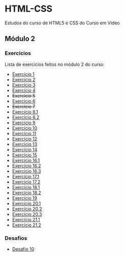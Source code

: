 # HTML-CSS
 Estudos do curso de HTML5 e CSS do Curso em Vídeo

## Módulo 2

### Exercícios

Lista de exercícios feitos no módulo 2 do curso

* [Exercício 1](https://rafael-ma.github.io/html-css/Modulo2/Exercícios/ex001/)
* [Exercício 2](https://rafael-ma.github.io/html-css/Modulo2/Exercícios/ex002/)
* [Exercício 3](https://rafael-ma.github.io/html-css/Modulo2/Exercícios/ex003/)
* [Exercício 4](https://rafael-ma.github.io/html-css/Modulo2/Exercícios/ex004/)
* <del>Exercício 5</del>
* [Exercício 6](https://rafael-ma.github.io/html-css/Modulo2/Exercícios/ex006/)
* <del>Exercício 7</del>
* [Exercício 8.1](https://rafael-ma.github.io/html-css/Modulo2/Exercícios/ex008-A/)
* [Exercício 8.2](https://rafael-ma.github.io/html-css/Modulo2/Exercícios/ex008-B/)
* [Exercício 9](https://rafael-ma.github.io/html-css/Modulo2/Exercícios/ex009/)
* [Exercício 10](https://rafael-ma.github.io/html-css/Modulo2/Exercícios/ex010/)
* [Exercício 11](https://rafael-ma.github.io/html-css/Modulo2/Exercícios/ex011/)
* [Exercício 12](https://rafael-ma.github.io/html-css/Modulo2/Exercícios/ex012/)
* [Exercício 13](https://rafael-ma.github.io/html-css/exercicios/ex013/)
* [Exercício 14](https://rafael-ma.github.io/html-css/exercicios/ex014/)
* [Exercício 15](https://rafael-ma.github.io/html-css/exercicios/ex015/)
* [Exercício 16.1](https://rafael-ma.github.io/html-css/exercicios/ex016/cor01.html)
* [Exercício 16.2](https://rafael-ma.github.io/html-css/exercicios/ex016/cor02.html)
* [Exercício 16.3](https://rafael-ma.github.io/html-css/exercicios/ex016/cor03.html)
* [Exercício 17.1](https://rafael-ma.github.io/html-css/exercicios/ex017/fonte01.html)
* [Exercício 17.2](https://rafael-ma.github.io/html-css/exercicios/ex017/fonte02.html)
* [Exercício 18.1](https://rafael-ma.github.io/html-css/exercicios/ex018/fonte002.html)
* [Exercício 18.2](https://rafael-ma.github.io/html-css/exercicios/ex018/fonte011.html)
* [Exercício 19](https://rafael-ma.github.io/html-css/exercicios/ex019/)
* [Exercício 20.1](https://rafael-ma.github.io/html-css/exercicios/ex020/hover.html)
* [Exercício 20.2](https://rafael-ma.github.io/html-css/exercicios/ex020/links.html)
* [Exercício 20.3](https://rafael-ma.github.io/html-css/exercicios/ex020/pseudoclasse.html)
* [Exercício 21.1](https://rafael-ma.github.io/html-css/exercicios/ex021/caixa01.html)
* [Exercício 21.2](https://rafael-ma.github.io/html-css/exercicios/ex021/caixa02.html)

### Desafios

* [Desafio 10](https://rafael-ma.github.io/html-css/desafios/d010/)